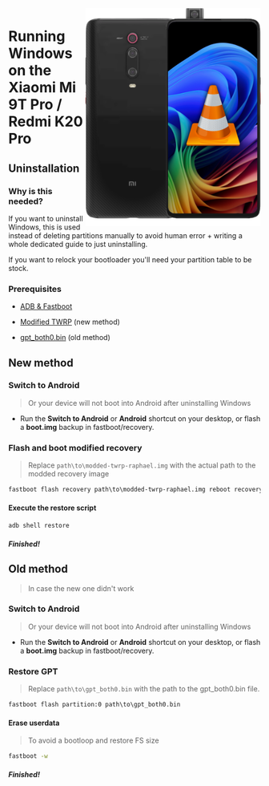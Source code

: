 <img align="right" src="https://github.com/new-WoA-Raphael/woa-raphael/blob/main/media/raphaelbutnotass.png" width="350" alt="Windows 11 running on a Redmi K20 Pro">

# Running Windows on the Xiaomi Mi 9T Pro / Redmi K20 Pro

## Uninstallation

### Why is this needed?
If you want to uninstall Windows, this is used instead of deleting partitions manually to avoid human error + writing a whole dedicated guide to just uninstalling.

If you want to relock your bootloader you'll need your partition table to be stock.

### Prerequisites
- [ADB & Fastboot](https://developer.android.com/studio/releases/platform-tools)

- [Modified TWRP](https://github.com/new-WoA-Raphael/woa-raphael/releases/download/Files/modded-twrp-raphael.img) (new method)

- [gpt_both0.bin](https://github.com/new-WoA-Raphael/woa-raphael/releases/download/Files/gpt_both0.bin) (old method)

## New method

### Switch to Android
> Or your device will not boot into Android after uninstalling Windows
- Run the **Switch to Android** or **Android** shortcut on your desktop, or flash a **boot.img** backup in fastboot/recovery.

### Flash and boot modified recovery
> Replace `path\to\modded-twrp-raphael.img` with the actual path to the modded recovery image
```cmd
fastboot flash recovery path\to\modded-twrp-raphael.img reboot recovery
```

#### Execute the restore script
```cmd
adb shell restore
```

##### Finished!

## Old method 
> In case the new one didn't work

### Switch to Android
> Or your device will not boot into Android after uninstalling Windows
- Run the **Switch to Android** or **Android** shortcut on your desktop, or flash a **boot.img** backup in fastboot/recovery.

### Restore GPT
> Replace ```path\to\gpt_both0.bin``` with the path to the gpt_both0.bin file.
```cmd
fastboot flash partition:0 path\to\gpt_both0.bin
```

#### Erase userdata
> To avoid a bootloop and restore FS size
```cmd
fastboot -w
```

##### Finished!










